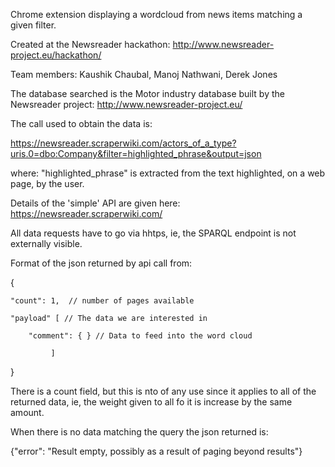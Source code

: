 Chrome extension displaying a wordcloud from news items matching
a given filter.

Created at the Newsreader hackathon:
http://www.newsreader-project.eu/hackathon/

Team members: Kaushik Chaubal, Manoj Nathwani, Derek Jones


The database searched is the Motor industry database built by the Newsreader
project: http://www.newsreader-project.eu/

The call used to obtain the data is:

https://newsreader.scraperwiki.com/actors_of_a_type?uris.0=dbo:Company&filter=highlighted_phrase&output=json

where: "highlighted_phrase" is extracted from the text highlighted, on a web page,
by the user.

Details of the 'simple' API are given here:
https://newsreader.scraperwiki.com/

All data requests have to go via hhtps, ie, the SPARQL endpoint is not
externally visible.

Format of the json returned by api call from:

   {

    "count": 1,  // number of pages available

    "payload" [ // The data we are interested in

        "comment": { } // Data to feed into the word cloud

             ]

   }

There is a count field, but this is nto of any use since it applies
to all of the returned data, ie, the weight given to all fo it is
increase by the same amount.


When there is no data matching the query the json returned is:

 {"error": "Result empty, possibly as a result of paging beyond results"}

